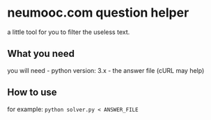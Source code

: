 # neumooc.com question helper
a little tool for you to filter the useless text.

## What you need 
you will need 
	- python version: 3.x
	- the answer file (cURL may help)

## How to use
for example: `python solver.py < ANSWER_FILE`
